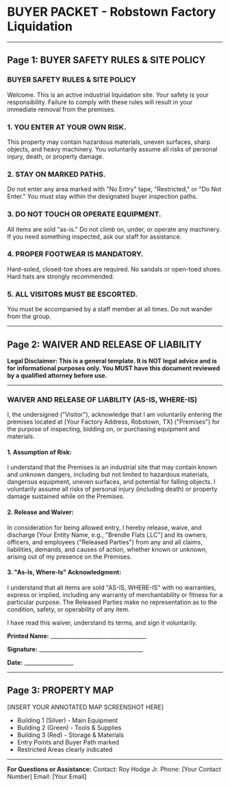 # BUYER PACKET - Robstown Factory Liquidation

---

## Page 1: BUYER SAFETY RULES & SITE POLICY

### BUYER SAFETY RULES & SITE POLICY

Welcome. This is an active industrial liquidation site. Your safety is your responsibility. Failure to comply with these rules will result in your immediate removal from the premises.

### 1. YOU ENTER AT YOUR OWN RISK.
This property may contain hazardous materials, uneven surfaces, sharp objects, and heavy machinery. You voluntarily assume all risks of personal injury, death, or property damage.

### 2. STAY ON MARKED PATHS.
Do not enter any area marked with "No Entry" tape, "Restricted," or "Do Not Enter." You must stay within the designated buyer inspection paths.

### 3. DO NOT TOUCH OR OPERATE EQUIPMENT.
All items are sold "as-is." Do not climb on, under, or operate any machinery. If you need something inspected, ask our staff for assistance.

### 4. PROPER FOOTWEAR IS MANDATORY.
Hard-soled, closed-toe shoes are required. No sandals or open-toed shoes. Hard hats are strongly recommended.

### 5. ALL VISITORS MUST BE ESCORTED.
You must be accompanied by a staff member at all times. Do not wander from the group.

---

## Page 2: WAIVER AND RELEASE OF LIABILITY

**Legal Disclaimer: This is a general template. It is NOT legal advice and is for informational purposes only. You MUST have this document reviewed by a qualified attorney before use.**

---

### WAIVER AND RELEASE OF LIABILITY (AS-IS, WHERE-IS)

I, the undersigned ("Visitor"), acknowledge that I am voluntarily entering the premises located at [Your Factory Address, Robstown, TX] ("Premises") for the purpose of inspecting, bidding on, or purchasing equipment and materials.

#### 1. Assumption of Risk:
I understand that the Premises is an industrial site that may contain known and unknown dangers, including but not limited to hazardous materials, dangerous equipment, uneven surfaces, and potential for falling objects. I voluntarily assume all risks of personal injury (including death) or property damage sustained while on the Premises.

#### 2. Release and Waiver:
In consideration for being allowed entry, I hereby release, waive, and discharge [Your Entity Name, e.g., "Brendle Flats LLC"] and its owners, officers, and employees ("Released Parties") from any and all claims, liabilities, demands, and causes of action, whether known or unknown, arising out of my presence on the Premises.

#### 3. "As-Is, Where-Is" Acknowledgment:
I understand that all items are sold "AS-IS, WHERE-IS" with no warranties, express or implied, including any warranty of merchantability or fitness for a particular purpose. The Released Parties make no representation as to the condition, safety, or operability of any item.

I have read this waiver, understand its terms, and sign it voluntarily.

**Printed Name:** ___________________________________

**Signature:** ______________________________________

**Date:** __________________

---

## Page 3: PROPERTY MAP

[INSERT YOUR ANNOTATED MAP SCREENSHOT HERE]

* Building 1 (Silver) - Main Equipment
* Building 2 (Green) - Tools & Supplies  
* Building 3 (Red) - Storage & Materials
* Entry Points and Buyer Path marked
* Restricted Areas clearly indicated

---

**For Questions or Assistance:**
Contact: Roy Hodge Jr.
Phone: [Your Contact Number]
Email: [Your Email]
